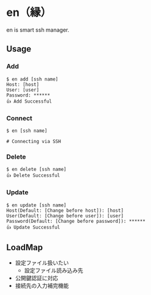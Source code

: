 # en（縁）

en is smart ssh manager.

## Usage

### Add

```
$ en add [ssh name]
Host: [host]
User: [user]
Password: ******
👍 Add Successful
```

### Connect

```
$ en [ssh name]

# Connecting via SSH
```

### Delete

```
$ en delete [ssh name]
👍 Delete Successful
```


### Update

```
$ en update [ssh name]
Host(Default: [Change before host]): [host]
User(Default: [Change before user]): [user]
Password(Default: [Change before password]): ******
👍 Update Successful
```

## LoadMap

- 設定ファイル扱いたい
  - 設定ファイル読み込み先
- 公開鍵認証に対応
- 接続先の入力補完機能
